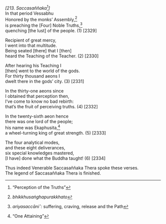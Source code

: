 *\[213. Saccasaññaka*[^1]*\]*  
In that period Vessabhu  
Honored by the monks’ Assembly,[^2]  
is preaching the \[Four\] Noble Truths,[^3]  
quenching \[the lust\] of the people. (1) \[2329\]

Recipient of great mercy,  
I went into that multitude.  
Being seated \[there\] that I \[then\]  
heard the Teaching of the Teacher. (2) \[2330\]

After hearing his Teaching I  
\[then\] went to the world of the gods.  
For thirty thousand aeons I  
dwelt there in the gods’ city. (3) \[2331\]

In the thirty-one aeons since  
I obtained that perception then,  
I’ve come to know no bad rebirth:  
that’s the fruit of perceiving truths. (4) \[2332\]

In the twenty-sixth aeon hence  
there was one lord of the people;  
his name was Ekaphusita,[^4]  
a wheel-turning king of great strength. (5) \[2333\]

The four analytical modes,  
and these eight deliverances,  
six special knowledges mastered,  
\[I have\] done what the Buddha taught! (6) \[2334\]

Thus indeed Venerable Saccasaññaka Thera spoke these verses.  
The legend of Saccasaññaka Thera is finished.

[^1]: “Perception of the Truths”

[^2]: *bhikkhusaṅghapurakkhato*

[^3]: *ariyasaccāniˆ:* suffering, craving, release and the Path

[^4]: “One Attaining”
